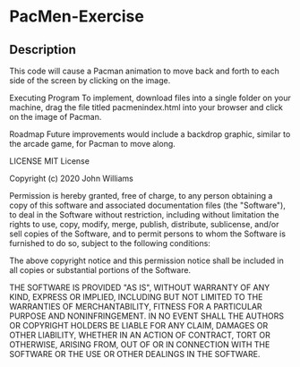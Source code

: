 # PacMen-Exercise
## Description
This code will cause a Pacman animation to move back and forth to each side of the screen by clicking on the image.

Executing Program
To implement, download files into a single folder on your machine, drag the file titled pacmenindex.html into your browser and click on the image of Pacman.

Roadmap
Future improvements would include a backdrop graphic, similar to the arcade game, for Pacman to move along.

LICENSE
MIT License

Copyright (c) 2020 John Williams

Permission is hereby granted, free of charge, to any person obtaining a copy of this software and associated documentation files (the "Software"), to deal in the Software without restriction, including without limitation the rights to use, copy, modify, merge, publish, distribute, sublicense, and/or sell copies of the Software, and to permit persons to whom the Software is furnished to do so, subject to the following conditions:

The above copyright notice and this permission notice shall be included in all copies or substantial portions of the Software.

THE SOFTWARE IS PROVIDED "AS IS", WITHOUT WARRANTY OF ANY KIND, EXPRESS OR IMPLIED, INCLUDING BUT NOT LIMITED TO THE WARRANTIES OF MERCHANTABILITY, FITNESS FOR A PARTICULAR PURPOSE AND NONINFRINGEMENT. IN NO EVENT SHALL THE AUTHORS OR COPYRIGHT HOLDERS BE LIABLE FOR ANY CLAIM, DAMAGES OR OTHER LIABILITY, WHETHER IN AN ACTION OF CONTRACT, TORT OR OTHERWISE, ARISING FROM, OUT OF OR IN CONNECTION WITH THE SOFTWARE OR THE USE OR OTHER DEALINGS IN THE SOFTWARE.
